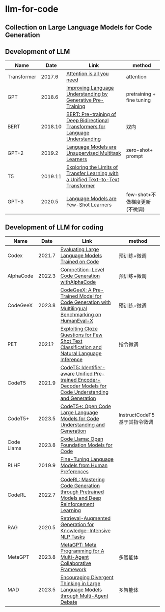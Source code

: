 # llm-for-code
## Collection on Large Language Models for Code Generation


## Development of LLM
| Name|Date                                         |Link                                     |method |
|----------------------|--------------------------------|-------------------------------------------------|-----|
|Transformer|2017.6|[Attention is all you need](https://arxiv.org/abs/1706.03762)|attention|
|GPT|2018.6|[Improving Language Understanding by Generative Pre-Training](https://www.semanticscholar.org/paper/Improving-Language-Understanding-by-Generative-Radford-Narasimhan/cd18800a0fe0b668a1cc19f2ec95b5003d0a5035)|pretraining + fine tuning|
|BERT|2018.10|[BERT: Pre-training of Deep Bidirectional Transformers for Language Understanding](https://arxiv.org/abs/1810.04805) |双向|
|GPT-2|2019.2|[Language Models are Unsupervised Multitask Learners](https://www.semanticscholar.org/paper/Language-Models-are-Unsupervised-Multitask-Learners-Radford-Wu/9405cc0d6169988371b2755e573cc28650d14dfe) |zero-shot+ prompt |
|T5|2019.11|[Exploring the Limits of Transfer Learning with a Unified Text-to-Text Transformer](https://arxiv.org/abs/1910.10683)|
|GPT-3|2020.5|[Language Models are Few-Shot Learners](https://arxiv.org/abs/2005.14165) |few-shot+不做梯度更新(不微调) |

## Development of LLM for coding
| Name|Date                                         |Link                                     |method |
|----------------------|--------------------------------|-------------------------------------------------|-----|
|Codex|2021.7|[Evaluating Large Language Models Trained on Code](https://arxiv.org/abs/2107.03374)| 预训练+微调 |
|AlphaCode|2022.3|[Competition-Level Code Generation withAlphaCode](https://www.semanticscholar.org/paper/Competition-level-code-generation-with-AlphaCode-Li-Choi/5cbe278b65a81602a864184bbca37de91448a5f5)| 预训练+微调|
|CodeGeeX|2023.8|[CodeGeeX: A Pre-Trained Model for Code Generation with Multilingual Benchmarking on HumanEval-X](https://arxiv.org/abs/2303.17568)| 预训练+微调|
|PET|2021?|[Exploiting Cloze Questions for Few Shot Text Classification and Natural Language Inference](https://arxiv.org/abs/2001.07676)|指令微调|
|CodeT5|2021.9|[CodeT5: Identifier-aware Unified Pre-trained Encoder-Decoder Models for Code Understanding and Generation](https://arxiv.org/abs/2109.00859v1)||
|CodeT5+|2023.5|[CodeT5+: Open Code Large Language Models for Code Understanding and Generation](https://arxiv.org/abs/2305.07922)|InstructCodeT5基于其指令微调|
|Code Llama|2023.8|[Code Llama: Open Foundation Models for Code](https://arxiv.org/abs/2308.12950)||
|RLHF|2019.9|[Fine-Tuning Language Models from Human Preferences](https://arxiv.org/abs/1909.08593)||
|CodeRL|2022.7|[CodeRL: Mastering Code Generation through Pretrained Models and Deep Reinforcement Learning](https://arxiv.org/abs/2207.01780)||
|RAG|2020.5|[Retrieval-Augmented Generation for Knowledge-Intensive NLP Tasks](https://arxiv.org/abs/2005.11401)||
|MetaGPT|2023.8|[MetaGPT: Meta Programming for A Multi-Agent Collaborative Framework](https://arxiv.org/abs/2308.00352)|多智能体|
|MAD|2023.5|[Encouraging Divergent Thinking in Large Language Models through Multi-Agent Debate](https://arxiv.org/abs/2305.19118)|多智能体|